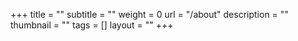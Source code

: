+++
title = ""
subtitle = ""
weight = 0
url = "/about"
description = ""
thumbnail = ""
tags = []
layout = ""
+++
